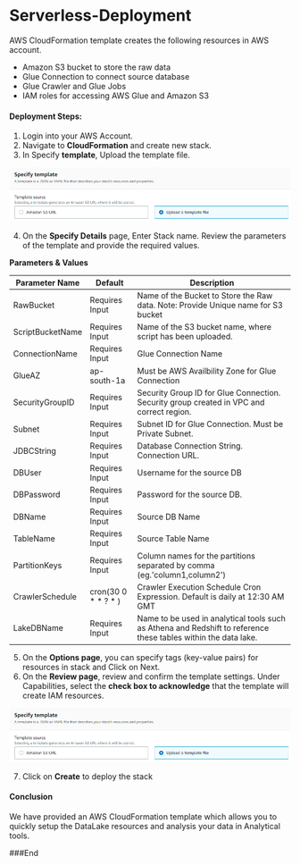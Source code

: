 # Serverless-Deployment

AWS CloudFormation template creates the following resources in AWS account.

- Amazon S3 bucket to store the raw data
- Glue Connection to connect source database
- Glue Crawler and Glue Jobs
- IAM roles for accessing AWS Glue and Amazon S3


#### Deployment Steps:
1.	Login into your AWS Account.
2.	Navigate to **CloudFormation** and create new stack.
3.	In Specify **template**, Upload the template file.

![template]( https://github.com/1CloudHub/Azure-AKS/blob/master/AWS%20Images/capture-1.png )


4.	On the **Specify Details** page, Enter Stack name. Review the parameters of the template and provide the required values.

**Parameters & Values**

|  Parameter Name | Default   | Description  |
| ------------------- | ---------- | ------------- |
|  RawBucket | Requires Input  | Name of the Bucket to Store the Raw data. Note: Provide Unique name for S3 bucket|
|  ScriptBucketName | Requires Input  | Name of the S3 bucket name, where script has been uploaded.   |
|  ConnectionName |  Requires Input | Glue Connection Name  |
| GlueAZ  | ap-south-1a   | Must be AWS Availbility Zone for Glue Connection   |
|SecurityGroupID|Requires Input|Security Group ID for Glue Connection. Security group created in VPC and correct region.|
|Subnet|Requires Input|Subnet ID for Glue Connection. Must be Private Subnet.|
|JDBCString|Requires Input|Database Connection String. Connection URL.|
|DBUser|Requires Input|Username for the source DB|
|DBPassword|Requires Input|Password for the source DB.|
|DBName|Requires Input|Source DB Name|
|TableName|Requires Input|Source Table Name|
|PartitionKeys|Requires Input|Column names for the partitions separated by comma (eg.'column1,column2')|
|CrawlerSchedule|cron(30 0 * * ? * ) | Crawler Execution Schedule Cron Expression. Default is daily at 12:30 AM GMT|
|LakeDBName|Requires Input|Name to be used in analytical tools such as Athena and Redshift to reference these tables within the data lake.|


5.	On the **Options page**, you can specify tags (key-value pairs) for resources in stack and Click on Next.
6.	On the **Review page**, review and confirm the template settings. Under Capabilities, select the **check box to acknowledge** that the template will create IAM resources.

![Checkbox]( https://github.com/1CloudHub/Azure-AKS/blob/master/AWS%20Images/capture-1.png )

7.	Click on **Create** to deploy the stack

#### **Conclusion**

We have provided an AWS CloudFormation template which allows you to quickly setup the DataLake resources and analysis your data in Analytical tools.


###End
